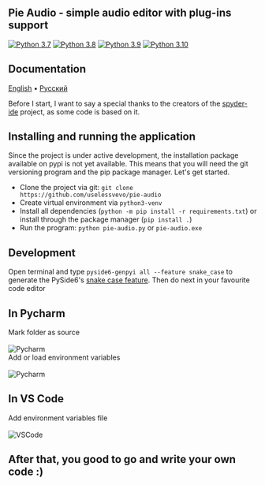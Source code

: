 ## Pie Audio - simple audio editor with plug-ins support

[![Python 3.7](https://img.shields.io/badge/python-3.7-blue.svg)](https://www.python.org/downloads/release/python-360/)
[![Python 3.8](https://img.shields.io/badge/python-3.8-blue.svg)](https://www.python.org/downloads/release/python-360/)
[![Python 3.9](https://img.shields.io/badge/python-3.9-blue.svg)](https://www.python.org/downloads/release/python-360/)
[![Python 3.10](https://img.shields.io/badge/python-3.10-blue.svg)](https://www.python.org/downloads/release/python-360/)

## Documentation
[English](https://github.com/uselessvevo/pie-audio/tree/main/docs/en/piekit) • [Русский](https://github.com/uselessvevo/pie-audio/tree/main/docs/ru/piekit)

Before I start, I want to say a special thanks to the creators of the [spyder-ide](https://github.com/spyder-ide/spyder) project, as some code is based on it.

## Installing and running the application
Since the project is under active development, the installation package available on pypi is not yet available. This means that you will need the git versioning program and the pip package manager. Let's get started.

* Clone the project via git: `git clone https://github.com/uselessvevo/pie-audio`
* Create virtual environment via `python3-venv`
* Install all dependencies (`python -m pip install -r requirements.txt`) or install through the package manager (`pip install .`)
* Run the program: `python pie-audio.py` or `pie-audio.exe`

## Development 
Open terminal and type `pyside6-genpyi all --feature snake_case` to generate the PySide6's [snake case feature](https://doc-snapshots.qt.io/qtforpython-6.2/considerations.html#snake-case).
Then do next in your favourite code editor

## In Pycharm
Mark folder as source <br><br>
![Pycharm](https://github.com/uselessvevo/pie-audio/blob/main/docs/images/Pycharm.%20Mark%20source%20folder.png)
<br>
Add or load environment variables <br><br>
![Pycharm](https://github.com/uselessvevo/pie-audio/blob/main/docs/images/Pycharm.%20Add%20env%20file.png)
<br>
## In VS Code <br>
Add environment variables file <br><br>
![VSCode](https://github.com/uselessvevo/pie-audio/blob/main/docs/images/VSCode.%20Add%20env%20file.png)

## After that, you good to go and write your own code :)
